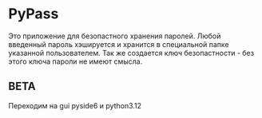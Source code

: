 # PyPass

Это приложение для безопастного хранения паролей. Любой введенный пароль хэшируется и хранится в специальной папке указанной пользователем. Так же создается ключ безопастности - без этого ключа пароли не имеют смысла.

## BETA

Переходим на gui pyside6 и python3.12
